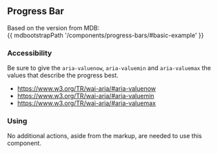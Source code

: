 ## Progress Bar

Based on the version from MDB:<br>
{{ mdbootstrapPath '/components/progress-bars/#basic-example' }}

### Accessibility

Be sure to give the `aria-valuenow`, `aria-valuemin` and `aria-valuemax` the values that describe the progress best.

- https://www.w3.org/TR/wai-aria/#aria-valuenow
- https://www.w3.org/TR/wai-aria/#aria-valuemin
- https://www.w3.org/TR/wai-aria/#aria-valuemax

### Using

No additional actions, aside from the markup, are needed to use this component.
